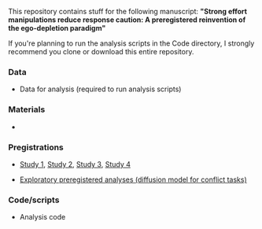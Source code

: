 This repository contains stuff for the following manuscript: **"Strong effort manipulations reduce response caution: A preregistered reinvention of the ego-depletion paradigm"**

If you're planning to run the analysis scripts in the Code directory, I strongly recommend you clone or download this entire repository.

### Data

* Data for analysis (required to run analysis scripts)

### Materials

* 

### Pregistrations

* [Study 1](https://osf.io/hhn3s/), [Study 2](https://osf.io/xp7hn/), [Study 3](https://osf.io/6p8t4/), [Study 4](https://osf.io/6sncm/)

* [Exploratory preregistered analyses (diffusion model for conflict tasks)](https://osf.io/7qcxa)

### Code/scripts

* Analysis code